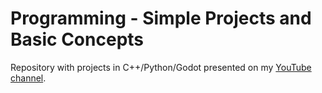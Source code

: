 # Programming - Simple Projects and Basic Concepts
Repository with projects in C++/Python/Godot presented on my [YouTube channel](https://www.youtube.com/@Dr.Vlasanek).
